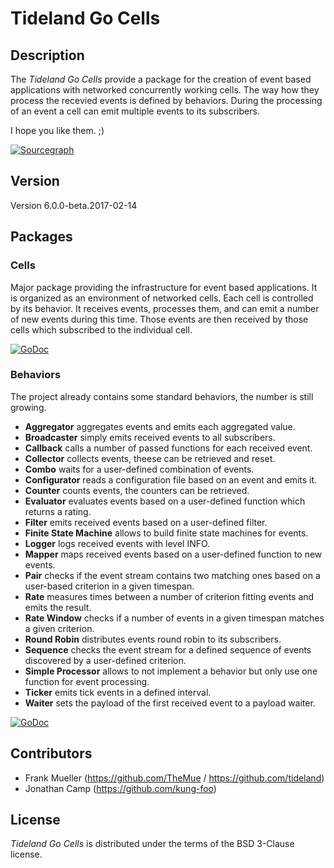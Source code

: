 # Tideland Go Cells

## Description

The *Tideland Go Cells* provide a package for the creation of event based
applications with networked concurrently working cells. The way how they
process the recevied events is defined by behaviors. During the processing
of an event a cell can emit multiple events to its subscribers.

I hope you like them. ;)

[![Sourcegraph](https://sourcegraph.com/github.com/tideland/gocells/-/badge.svg)](https://sourcegraph.com/github.com/tideland/gocells?badge)

## Version

Version 6.0.0-beta.2017-02-14

## Packages

### Cells

Major package providing the infrastructure for event based applications. It
is organized as an environment of networked cells. Each cell is controlled
by its behavior. It receives events, processes them, and can emit a number
of new events during this time. Those events are then received by those
cells which subscribed to the individual cell.

[![GoDoc](https://godoc.org/github.com/tideland/gocells/cells?status.svg)](https://godoc.org/github.com/tideland/gocells/cells)

### Behaviors

The project already contains some standard behaviors, the number is
still growing.

- **Aggregator** aggregates events and emits each aggregated value.
- **Broadcaster** simply emits received events to all subscribers.
- **Callback** calls a number of passed functions for each received event.
- **Collector** collects events, theese can be retrieved and reset.
- **Combo** waits for a user-defined combination of events.
- **Configurator** reads a configuration file based on an event and emits it.
- **Counter** counts events, the counters can be retrieved.
- **Evaluator** evaluates events based on a user-defined function which
  returns a rating.
- **Filter** emits received events based on a user-defined filter.
- **Finite State Machine** allows to build finite state machines for events.
- **Logger** logs received events with level INFO.
- **Mapper** maps received events based on a user-defined function to new events.
- **Pair** checks if the event stream contains two matching ones based on a
  user-based criterion in a given timespan.
- **Rate** measures times between a number of criterion fitting events and
  emits the result.
- **Rate Window** checks if a number of events in a given timespan matches
  a given criterion.
- **Round Robin** distributes events round robin to its subscribers.
- **Sequence** checks the event stream for a defined sequence of events
  discovered by a user-defined criterion.
- **Simple Processor** allows to not implement a behavior but only use
  one function for event processing.
- **Ticker** emits tick events in a defined interval.
- **Waiter** sets the payload of the first received event to a payload waiter.

[![GoDoc](https://godoc.org/github.com/tideland/gocells/behaviors?status.svg)](https://godoc.org/github.com/tideland/gocells/behaviors)

## Contributors

- Frank Mueller (https://github.com/TheMue / https://github.com/tideland)
- Jonathan Camp (https://github.com/kung-foo)

## License

*Tideland Go Cells* is distributed under the terms of the BSD 3-Clause license.
